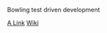 Bowling test driven development

[A Link](https://www.ionos.at/digitalguide/websites/web-entwicklung/was-ist-test-driven-development/)
[Wiki](https://en.wikipedia.org/wiki/Test-driven_development)

